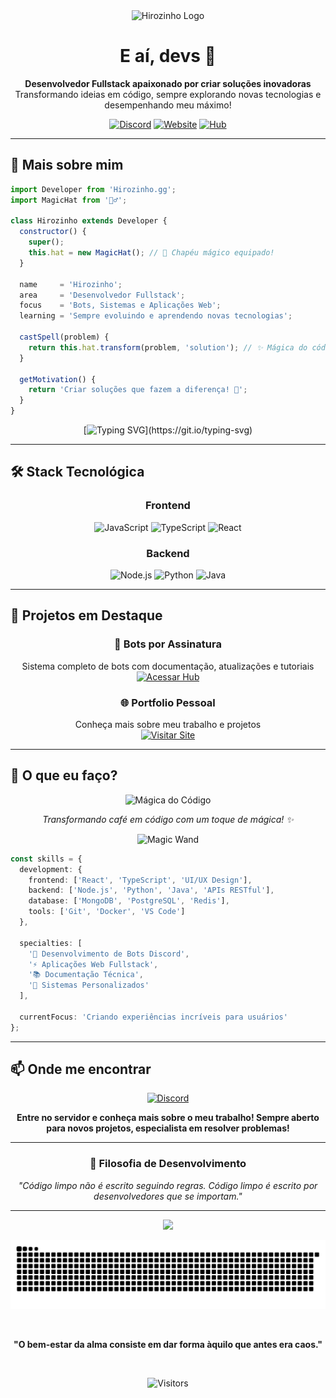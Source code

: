 <div align="center">
  <img src="https://i.imgur.com/OiDYQrY.png" alt="Hirozinho Logo" width="200"/>
</div>

<h1 align="center">E aí, devs 👋</h1>

<p align="center">
  <strong>Desenvolvedor Fullstack apaixonado por criar soluções inovadoras</strong><br>
  Transformando ideias em código, sempre explorando novas tecnologias e desempenhando meu máximo!
</p>

<div align="center">
  
  [![Discord](https://img.shields.io/badge/Discord-Comunidade-5865F2?style=for-the-badge&logo=discord&logoColor=white)](https://discord.gg/Rj3xUbVnBW)
  [![Website](https://img.shields.io/badge/Portfolio-hirozinho.space-00D9FF?style=for-the-badge&logo=google-chrome&logoColor=white)](https://hirozinhogg.hirozinho.space)
  [![Hub](https://img.shields.io/badge/Hub_de_Sistemas-Docs-FF6B6B?style=for-the-badge&logo=gitbook&logoColor=white)](https://hubdesistemasgg.hirozinho.space)

</div>

---

## 💫 Mais sobre mim

```javascript
import Developer from 'Hirozinho.gg';
import MagicHat from '🧙‍♂️';

class Hirozinho extends Developer {
  constructor() {
    super();
    this.hat = new MagicHat(); // 🎩 Chapéu mágico equipado!
  }
  
  name     = 'Hirozinho';
  area     = 'Desenvolvedor Fullstack';
  focus    = 'Bots, Sistemas e Aplicações Web';
  learning = 'Sempre evoluindo e aprendendo novas tecnologias';
  
  castSpell(problem) {
    return this.hat.transform(problem, 'solution'); // ✨ Mágica do código!
  }
  
  getMotivation() {
    return 'Criar soluções que fazem a diferença! 🚀';
  }
}
```

<div align="center">
  
[![Typing SVG](https://readme-typing-svg.herokuapp.com?font=Fira+Code&size=22&duration=3000&pause=1000&color=8B5CF6&center=true&vCenter=true&multiline=true&repeat=true&width=600&height=100&lines=%F0%9F%AA%84+Transformando+caf%C3%A9+em+c%C3%B3digo...;%E2%9C%A8+Conjurando+solu%C3%A7%C3%B5es+m%C3%A1gicas!;%F0%9F%94%AE+Criando+experi%C3%AAncias+incr%C3%ADveis!)](https://git.io/typing-svg)

</div>

---

## 🛠️ Stack Tecnológica

<div align="center">

### Frontend
![JavaScript](https://img.shields.io/badge/JavaScript-F7DF1E?style=for-the-badge&logo=javascript&logoColor=black)
![TypeScript](https://img.shields.io/badge/TypeScript-3178C6?style=for-the-badge&logo=typescript&logoColor=white)
![React](https://img.shields.io/badge/React-61DAFB?style=for-the-badge&logo=react&logoColor=black)

### Backend
![Node.js](https://img.shields.io/badge/Node.js-339933?style=for-the-badge&logo=node.js&logoColor=white)
![Python](https://img.shields.io/badge/Python-3776AB?style=for-the-badge&logo=python&logoColor=white)
![Java](https://img.shields.io/badge/Java-ED8B00?style=for-the-badge&logo=openjdk&logoColor=white)

</div>

---

## 🎯 Projetos em Destaque

<div align="center">

### 🤖 Bots por Assinatura
Sistema completo de bots com documentação, atualizações e tutoriais
<br>
[![Acessar Hub](https://img.shields.io/badge/Acessar-Hub_de_Sistemas-FF6B6B?style=for-the-badge)](https://hubdesistemasgg.hirozinho.space)

### 🌐 Portfolio Pessoal
Conheça mais sobre meu trabalho e projetos
<br>
[![Visitar Site](https://img.shields.io/badge/Visitar-hirozinho.space-00D9FF?style=for-the-badge)](https://hirozinhogg.hirozinho.space)

</div>

---

## 🌟 O que eu faço?

<div align="center">
  <img src="https://i.imgur.com/wJ99Sbe.png" alt="Mágica do Código" width="80"/>
  <p><em>Transformando café em código com um toque de mágica! ✨</em></p>
  
  ![Magic Wand](https://user-images.githubusercontent.com/74038190/212284158-e840e285-664b-44d7-b79b-e264b5e54825.gif)
  
</div>

```typescript
const skills = {
  development: {
    frontend: ['React', 'TypeScript', 'UI/UX Design'],
    backend: ['Node.js', 'Python', 'Java', 'APIs RESTful'],
    database: ['MongoDB', 'PostgreSQL', 'Redis'],
    tools: ['Git', 'Docker', 'VS Code']
  },
  
  specialties: [
    '🤖 Desenvolvimento de Bots Discord',
    '⚡ Aplicações Web Fullstack',
    '📚 Documentação Técnica',
    '🔧 Sistemas Personalizados'
  ],
  
  currentFocus: 'Criando experiências incríveis para usuários'
};
```

---

## 📫 Onde me encontrar

<div align="center">

[![Discord](https://img.shields.io/badge/Discord-Junte--se_à_Comunidade-5865F2?style=for-the-badge&logo=discord&logoColor=white)](https://discord.gg/Rj3xUbVnBW)

**Entre no servidor e conheça mais sobre o meu trabalho! Sempre aberto para novos projetos, especialista em resolver problemas!**

</div>

---

<div align="center">
  
### 💭 Filosofia de Desenvolvimento

*"Código limpo não é escrito seguindo regras. Código limpo é escrito por desenvolvedores que se importam."*

</div>

---

<div align="center">
  <img src="https://capsule-render.vercel.app/api?type=waving&color=gradient&height=100&section=footer"/>
</div>

<div align="center">
  
  ![Snake animation](https://github.com/hirozinhodev/hirozinhodev/blob/output/github-contribution-grid-snake-magic.svg)
  
  <br>
  
  **"O bem-estar da alma consiste em dar forma àquilo que antes era caos."**
  
  <br>
  
  ![Visitors](https://visitor-badge.laobi.icu/badge?page_id=hirozinhodev.hirozinhodev)
  
</div>

